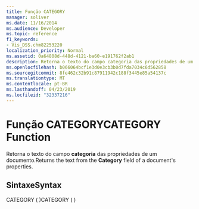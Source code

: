 ```yaml
---
title: Função CATEGORY
manager: soliver
ms.date: 11/16/2014
ms.audience: Developer
ms.topic: reference
f1_keywords:
- Vis_DSS.chm82253220
localization_priority: Normal
ms.assetid: 0a64808d-448d-4121-ba60-e191762f2ab1
description: Retorna o texto do campo categoria das propriedades de um documento.
ms.openlocfilehash: b066064bcf1e3d0e3cb3b0d7fda7034c6d562858
ms.sourcegitcommit: 8fe462c32b91c87911942c188f3445e85a54137c
ms.translationtype: MT
ms.contentlocale: pt-BR
ms.lasthandoff: 04/23/2019
ms.locfileid: "32337216"
---
```

# <a name="category-function"></a><span data-ttu-id="7e8d6-103">Função CATEGORY</span><span class="sxs-lookup"><span data-stu-id="7e8d6-103">CATEGORY Function</span></span>

<span data-ttu-id="7e8d6-104">Retorna o texto do campo **categoria** das propriedades de um documento.</span><span class="sxs-lookup"><span data-stu-id="7e8d6-104">Returns the text from the **Category** field of a document's properties.</span></span> 
  
## <a name="syntax"></a><span data-ttu-id="7e8d6-105">Sintaxe</span><span class="sxs-lookup"><span data-stu-id="7e8d6-105">Syntax</span></span>

<span data-ttu-id="7e8d6-106">CATEGORY ( )</span><span class="sxs-lookup"><span data-stu-id="7e8d6-106">CATEGORY ( )</span></span>
  

